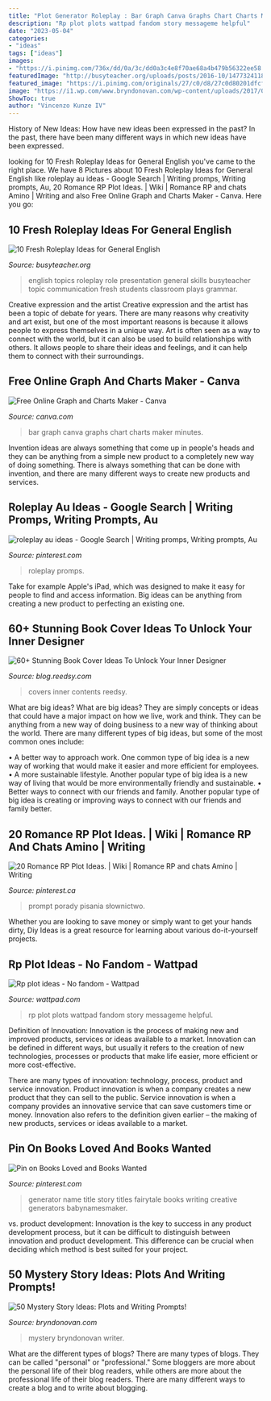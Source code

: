 ```yaml
---
title: "Plot Generator Roleplay : Bar Graph Canva Graphs Chart Charts Maker Minutes"
description: "Rp plot plots wattpad fandom story messageme helpful"
date: "2023-05-04"
categories:
- "ideas"
tags: ["ideas"]
images:
- "https://i.pinimg.com/736x/dd/0a/3c/dd0a3c4e8f70ae68a4b479b56322ee58.jpg"
featuredImage: "http://busyteacher.org/uploads/posts/2016-10/1477324118_ropl.jpg"
featured_image: "https://i.pinimg.com/originals/27/c0/d8/27c0d80201dfcfec0935a1ef83a1a7de.jpg"
image: "https://i1.wp.com/www.bryndonovan.com/wp-content/uploads/2017/09/50-Mystery-Story-IdeaS-1.jpg?resize=683%2C1024&amp;ssl=1"
ShowToc: true
author: "Vincenzo Kunze IV"
---
```



History of New Ideas: How have new ideas been expressed in the past?
In the past, there have been many different ways in which new ideas have been expressed.

	

		
looking for 10 Fresh Roleplay Ideas for General English you've came to the right place. We have 8 Pictures about 10 Fresh Roleplay Ideas for General English like roleplay au ideas - Google Search | Writing promps, Writing prompts, Au, 20 Romance RP Plot Ideas. | Wiki | Romance RP and chats Amino | Writing and also Free Online Graph and Charts Maker - Canva. Here you go:
		
    
## 10 Fresh Roleplay Ideas For General English

<img loading=lazy src="http://busyteacher.org/uploads/posts/2016-10/1477324118_ropl.jpg" onerror="this.onerror=null;this.src='https://tse4.mm.bing.net/th?id=OIP.tfwVYieeZJbCl18jNbcw1AHaD4&amp;pid=15.1';" alt="10 Fresh Roleplay Ideas for General English">

_Source: busyteacher.org_

>english topics roleplay role presentation general skills busyteacher topic communication fresh students classroom plays grammar. 

	

Creative expression and the artist
Creative expression and the artist has been a topic of debate for years. There are many reasons why creativity and art exist, but one of the most important reasons is because it allows people to express themselves in a unique way. Art is often seen as a way to connect with the world, but it can also be used to build relationships with others. It allows people to share their ideas and feelings, and it can help them to connect with their surroundings.

    
## Free Online Graph And Charts Maker - Canva

<img loading=lazy src="https://about.canva.com/wp-content/uploads/sites/3/2016/10/Bar-graph_thumb-1.png" onerror="this.onerror=null;this.src='https://tse4.mm.bing.net/th?id=OIP.TdyOnHn0lAJPP2J9Kt910gHaFj&amp;pid=15.1';" alt="Free Online Graph and Charts Maker - Canva">

_Source: canva.com_

>bar graph canva graphs chart charts maker minutes. 

	

Invention ideas are always something that come up in people's heads and they can be anything from a simple new product to a completely new way of doing something. There is always something that can be done with invention, and there are many different ways to create new products and services.

    
## Roleplay Au Ideas - Google Search | Writing Promps, Writing Prompts, Au

<img loading=lazy src="https://i.pinimg.com/originals/27/c0/d8/27c0d80201dfcfec0935a1ef83a1a7de.jpg" onerror="this.onerror=null;this.src='https://tse3.mm.bing.net/th?id=OIP.OG59pIMOQAOzIfZBzZrrEgHaH8&amp;pid=15.1';" alt="roleplay au ideas - Google Search | Writing promps, Writing prompts, Au">

_Source: pinterest.com_

>roleplay promps. 

	

Take for example Apple's iPad, which was designed to make it easy for people to find and access information. Big ideas can be anything from creating a new product to perfecting an existing one.

    
## 60+ Stunning Book Cover Ideas To Unlock Your Inner Designer

<img loading=lazy src="https://blog-cdn.reedsy.com/directories/admin/featured_image/188/21f3a7722648e9ed1718686cb95b617a.jpg" onerror="this.onerror=null;this.src='https://tse4.mm.bing.net/th?id=OIP.aM8IztQXNYMpOLSWjYbx5AHaDo&amp;pid=15.1';" alt="60+ Stunning Book Cover Ideas To Unlock Your Inner Designer">

_Source: blog.reedsy.com_

>covers inner contents reedsy. 

	

What are big ideas?
What are big ideas? They are simply concepts or ideas that could have a major impact on how we live, work and think. They can be anything from a new way of doing business to a new way of thinking about the world.
There are many different types of big ideas, but some of the most common ones include: 

• A better way to approach work. One common type of big idea is a new way of working that would make it easier and more efficient for employees. 
• A more sustainable lifestyle. Another popular type of big idea is a new way of living that would be more environmentally friendly and sustainable. 
• Better ways to connect with our friends and family. Another popular type of big idea is creating or improving ways to connect with our friends and family better.

    
## 20 Romance RP Plot Ideas. | Wiki | Romance RP And Chats Amino | Writing

<img loading=lazy src="https://i.pinimg.com/736x/dd/0a/3c/dd0a3c4e8f70ae68a4b479b56322ee58.jpg" onerror="this.onerror=null;this.src='https://tse1.mm.bing.net/th?id=OIP.yBb-wa3_3cPZ76Z_3upLvgAAAA&amp;pid=15.1';" alt="20 Romance RP Plot Ideas. | Wiki | Romance RP and chats Amino | Writing">

_Source: pinterest.ca_

>prompt porady pisania słownictwo. 

	

Whether you are looking to save money or simply want to get your hands dirty, Diy Ideas is a great resource for learning about various do-it-yourself projects.

    
## Rp Plot Ideas - No Fandom - Wattpad

<img loading=lazy src="https://d.wattpad.com/story_parts/85125377/images/13abc4d28c622662.jpg" onerror="this.onerror=null;this.src='https://tse2.mm.bing.net/th?id=OIP.AHdJuu9MrgsPuzMqmRsjCgHaNJ&amp;pid=15.1';" alt="Rp plot ideas - No fandom - Wattpad">

_Source: wattpad.com_

>rp plot plots wattpad fandom story messageme helpful. 

	

Definition of Innovation:
Innovation is the process of making new and improved products, services or ideas available to a market. Innovation can be defined in different ways, but usually it refers to the creation of new technologies, processes or products that make life easier, more efficient or more cost-effective.

There are many types of innovation: technology, process, product and service innovation. Product innovation is when a company creates a new product that they can sell to the public. Service innovation is when a company provides an innovative service that can save customers time or money. Innovation also refers to the definition given earlier – the making of new products, services or ideas available to a market.

    
## Pin On Books Loved And Books Wanted

<img loading=lazy src="https://i.pinimg.com/originals/4f/32/4a/4f324a1218cf7d573a0c550f9d60a633.jpg" onerror="this.onerror=null;this.src='https://tse2.mm.bing.net/th?id=OIP.Zswo3T9e1_uIQN7tF-Nj9gHaHa&amp;pid=15.1';" alt="Pin on Books Loved and Books Wanted">

_Source: pinterest.com_

>generator name title story titles fairytale books writing creative generators babynamesmaker. 

	

vs. product development:
Innovation is the key to success in any product development process, but it can be difficult to distinguish between innovation and product development. This difference can be crucial when deciding which method is best suited for your project.

    
## 50 Mystery Story Ideas: Plots And Writing Prompts!

<img loading=lazy src="https://i1.wp.com/www.bryndonovan.com/wp-content/uploads/2017/09/50-Mystery-Story-IdeaS-1.jpg?resize=683%2C1024&amp;ssl=1" onerror="this.onerror=null;this.src='https://tse3.mm.bing.net/th?id=OIP.AcMn-zjl_H43DSNdmx1vHQHaLG&amp;pid=15.1';" alt="50 Mystery Story Ideas: Plots and Writing Prompts!">

_Source: bryndonovan.com_

>mystery bryndonovan writer. 

	

What are the different types of blogs?
There are many types of blogs. They can be called "personal" or "professional." Some bloggers are more about the personal life of their blog readers, while others are more about the professional life of their blog readers. There are many different ways to create a blog and to write about blogging.

